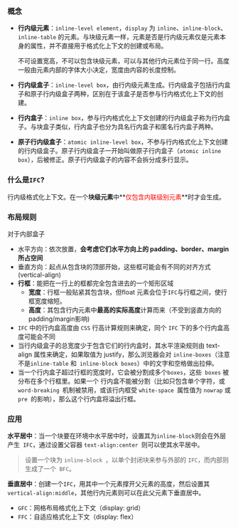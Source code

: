 ### 概念

- **行内级元素**：`inline-level element`，`display` 为 `inline`、`inline-block`、`inline-table` 的元素。与块级元素一样，元素是否是行内级元素仅是元素本身的属性，并不直接用于格式化上下文的创建或布局。

  不可设置宽高，不可以包含块级元素，可以与其他行内元素位于同一行。高度一般由元素内部的字体大小决定，宽度由内容的长度控制。

- **行内级盒子**：`inline-level box`，由行内级元素生成。行内级盒子包括行内盒子和原子行内级盒子两种，区别在于该盒子是否参与行内格式化上下文的创建。

- **行内盒子**：`inline box`，参与行内格式化上下文创建的行内级盒子称为行内盒子。与块盒子类似，行内盒子也分为具名行内盒子和匿名行内盒子两种。

- **原子行内级盒子**：`atomic inline-level box`，不参与行内格式化上下文创建的行内级盒子。原子行内级盒子一开始叫做原子行内盒子（`atomic inline box`），后被修正。原子行内级盒子的内容不会拆分成多行显示。

### 什么是`IFC`?

行内级格式化上下文。在一个**块级元素**中**<font color='red'>仅包含内联级别元素</font>**时才会生成。 

### 布局规则

对于内部盒子

- 水平方向：依次放置，**会考虑它们水平方向上的 padding、border、margin 所占空间**
- 垂直方向：起点从包含块的顶部开始，这些框可能会有不同的对齐方式(vertical-align)
- **行框**：能把在一行上的框都完全包含进去的一个矩形区域
	- **宽度**：行框一般贴紧其包含块，但float 元素会位于`IFC`与行框之间，使行框宽度缩短。
	- **高度**：其包含行内元素中**最高的实际高度**计算而来（不受到竖直方向的padding/margin影响)
- `IFC` 中的行内盒高度由 `CSS` 行高计算规则来确定，同个 `IFC` 下的多个行内盒高度可能会不同
- 当行内级盒子的总宽度少于包含它们的行内盒时，其水平渲染规则由 text-align 属性来确定，如果取值为 justify，那么浏览器会对 `inline-boxes`（注意不是`inline-table` 和` inline-block boxes`）中的文字和空格做出拉伸。
- 当一个行内盒子超过行框的宽度时，它会被分割成多个`boxes`，这些` boxes` 被分布在多个行框里。如果一个 行内盒不能被分割（比如只包含单个字符，或 `word-breaking `机制被禁用，或该行内框受 `white-space `属性值为 `nowrap` 或 `pre `的影响），那么这个行内盒将溢出行框。

### 应用

**水平居中**：当一个块要在环境中水平居中时，设置其为` inline-block `则会在外层产生` IFC`，通过设置父容器 `text-align:center `则可以使其水平居中。

> 设置一个块为 `inline-block `，以单个封闭块来参与外部的 `IFC`，而内部则生成了一个` BFC`。

**垂直居中**：创建一个`IFC`，用其中一个元素撑开父元素的高度，然后设置其 `vertical-align:middle`，其他行内元素则可以在此父元素下垂直居中。

- `GFC`：网格布局格式化上下文（display: grid）
- `FFC`：自适应格式化上下文（display: flex）

